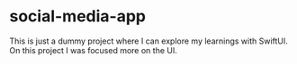 # **social-media-app**

This is just a dummy project where I can explore my learnings with SwiftUI. On this project I was focused more on the UI.

